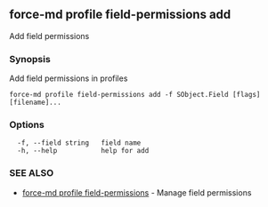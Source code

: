 ## force-md profile field-permissions add

Add field permissions

### Synopsis

Add field permissions in profiles

```
force-md profile field-permissions add -f SObject.Field [flags] [filename]...
```

### Options

```
  -f, --field string   field name
  -h, --help           help for add
```

### SEE ALSO

* [force-md profile field-permissions](force-md_profile_field-permissions.md)	 - Manage field permissions

